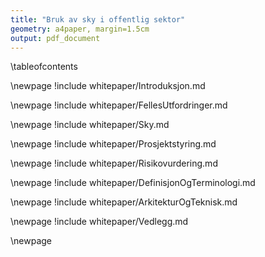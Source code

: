 ```yaml
---
title: "Bruk av sky i offentlig sektor"
geometry: a4paper, margin=1.5cm
output: pdf_document
---
```


\tableofcontents  


\newpage
!include whitepaper/Introduksjon.md

\newpage
!include whitepaper/FellesUtfordringer.md

\newpage
!include whitepaper/Sky.md

\newpage
!include whitepaper/Prosjektstyring.md

\newpage
!include whitepaper/Risikovurdering.md

\newpage
!include whitepaper/DefinisjonOgTerminologi.md

\newpage
!include whitepaper/ArkitekturOgTeknisk.md

\newpage
!include whitepaper/Vedlegg.md

\newpage